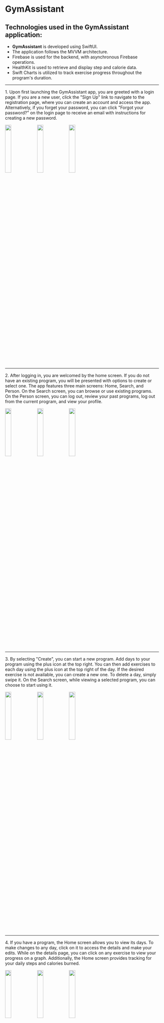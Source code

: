  # GymAssistant
<h2 style="font-weight: bold;">Technologies used in the GymAssistant application:</h2>
<ul>
    <li><strong>GymAssistant</strong> is developed using SwiftUI.</li>
    <li>The application follows the MVVM architecture.</li>
    <li>Firebase is used for the backend, with asynchronous Firebase operations.</li>
    <li>HealthKit is used to retrieve and display step and calorie data.</li>
    <li>Swift Charts is utilized to track exercise progress throughout the program's duration.</li>
</ul>
<hr>
<p>1. Upon first launching the GymAssistant app, you are greeted with a login page. If you are a new user, click the "Sign Up" link to navigate to the registration page, where you can create an account and access the app. Alternatively, if you forget your password, you can click "Forgot your password?" on the login page to receive an email with instructions for creating a new password.</p>
<img src="https://github.com/user-attachments/assets/a4611552-1bc3-41b0-b5e2-dc03fe965915" style="width:20%; height:auto;">
<img src="https://github.com/user-attachments/assets/781cbcf8-1d49-48c4-83c1-15b3e9183060" style="width:20%; height:auto;">
<img src="https://github.com/user-attachments/assets/9eacaa68-de15-4987-b7b6-f40180b179ee" style="width:20%; height:auto;">
<br>
<hr>
<p>2. After logging in, you are welcomed by the home screen. If you do not have an existing program, you will be presented with options to create or select one. The app features three main screens: Home, Search, and Person. On the Search screen, you can browse or use existing programs. On the Person screen, you can log out, review your past programs, log out from the current program, and view your profile.</p>
<img src="https://github.com/user-attachments/assets/8d6a3b11-6047-4995-a420-7ababd1c07b4" style="width:20%; height:auto;">
<img src="https://github.com/user-attachments/assets/e603a005-3216-47ee-aff3-e52618650af0" style="width:20%; height:auto;">
<img src="https://github.com/user-attachments/assets/6a97c59b-78c6-46c8-b8a6-19bdeeabcc24" style="width:20%; height:auto;">
<br>
<hr>
<p>3. By selecting "Create", you can start a new program. Add days to your program using the plus icon at the top right. You can then add exercises to each day using the plus icon at the top right of the day. If the desired exercise is not available, you can create a new one. To delete a day, simply swipe it. On the Search screen, while viewing a selected program, you can choose to start using it.</p>
<img src="https://github.com/user-attachments/assets/62468ff7-2f42-481a-b5d5-18a3dfca6d3e" style="width:20%; height:auto;">
<img src="https://github.com/user-attachments/assets/348bef9a-5868-4e33-91dc-0ea38c520f6c"
    style="width:20%; height:auto;">
<img src="https://github.com/user-attachments/assets/f8f01264-554e-4a77-8a67-bd6402a15c3b" style="width:20%; height:auto;">
<br>
<hr>
<p>4. If you have a program, the Home screen allows you to view its days. To make changes to any day, click on it to access the details and make your edits. While on the details page, you can click on any exercise to view your progress on a graph. Additionally, the Home screen provides tracking for your daily steps and calories burned.</p>
<img src="https://github.com/user-attachments/assets/343a5422-2be5-43d6-94a9-d7149c93c925" style="width:20%; height:auto;">
<img src="https://github.com/user-attachments/assets/ab12f4eb-2f9d-4cda-b844-fcc207e6b024" style="width:20%; height:auto;">
<img src="https://github.com/user-attachments/assets/5a020476-5f82-4310-ad33-dae8d2b2346e" style="width:20%; height:auto;">
<br>
<hr>
<p>5. On the Person screen, you can log out, exit the current program, and view your past programs.</p>
<img src="https://github.com/user-attachments/assets/6a97c59b-78c6-46c8-b8a6-19bdeeabcc24" style="width:20%; height:auto;">
<img src="https://github.com/user-attachments/assets/a7d82e3d-445b-4a7d-b6da-b02247047a56" style="width:20%; height:auto;">
